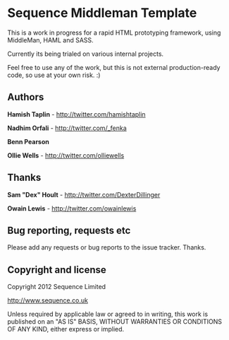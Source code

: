 Sequence Middleman Template
=================

This is a work in progress for a rapid HTML prototyping framework, using MiddleMan, HAML and SASS.

Currently its being trialed on various internal projects.

Feel free to use any of the work, but this is not external production-ready code, so use at your own risk. :)


Authors
-------

**Hamish Taplin** - http://twitter.com/hamishtaplin

**Nadhim Orfali** - http://twitter.com/_fenka

**Benn Pearson**

**Ollie Wells** - http://twitter.com/olliewells


Thanks
-------

**Sam "Dex" Hoult** - http://twitter.com/DexterDillinger

**Owain Lewis** - http://twitter.com/owainlewis


Bug reporting, requests etc
---------------------
Please add any requests or bug reports to the issue tracker. Thanks.


Copyright and license
---------------------

Copyright 2012 Sequence Limited

http://www.sequence.co.uk

Unless required by applicable law or agreed to in writing, this work is published on an "AS IS" BASIS,
WITHOUT WARRANTIES OR CONDITIONS OF ANY KIND, either express or implied.
